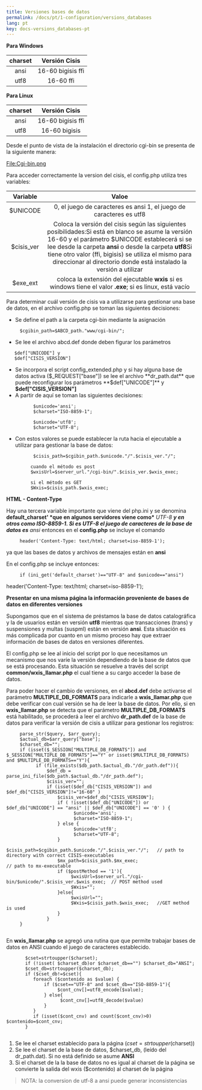 ```yaml
---
title: Versiones bases de datos
permalink: /docs/pt/1-configuration/versions_databases
lang: pt
key: docs-versions_databases-pt
---
```



**Para Windows**

| charset |   Versión Cisis   |
| :-----: | :---------------: |
|  ansi   | 16-60 bigisis ffi |
|  utf8   |     16-60 ffi     |

**Para Linux**

| charset |   Versión Cisis   |
| :-----: | :---------------: |
|  ansi   | 16-60 bigisis ffi |
|  utf8   |   16-60 bigisis   |

Desde el punto de vista de la instalación el directorio cgi-bin se presenta de la siguiente manera:

[File:Cgi-bin.png](https://commons.wikimedia.org/wiki/Special:UploadWizard?wpDestFile=Cgi-bin.png)

Para acceder correctamente la version del cisis, el config.php utiliza tres variables:

|  Variable  |                            Valoe                             |
| :--------: | :----------------------------------------------------------: |
|  $UNICODE  | 0, el juego de caracteres es ansi 1, el juego de caracteres es utf8 |
| $cisis_ver | Coloca la versión del cisis según las siguientes posibilidades:Si está en blanco se asume la versión 16-60 y el parámetro $UNICODE establecerá si se lee desde la carpeta **ansi** o desde la carpeta **utf8**Si tiene otro valor (ffi, bigisis) se utiliza el mismo para direccionar al directorio donde está instalado la versión a utilizar |
|  $exe_ext  | coloca la extensión del ejecutable **wxis** si es windows tiene el valor **.exe**; si es linux, está vacío |

Para determinar cuál versión de cisis va a utilizarse para gestionar una base de datos, en el archivo config.php se toman las siguientes decisiones:

- Se define el path a la carpeta cgi-bin mediante la asignación

```
     $cgibin_path=$ABCD_path."www/cgi-bin/";  
```



- Se lee el archivo abcd.def donde deben figurar los parámetros

```
   $def["UNICODE"] y
   $def["CISIS_VERSION"]
```

- Se incorpora el script config_extended.php y si hay alguna base de datos activa ($_REQUEST["base"]) se lee el archivo **dr_path.dat** que puede reconfigurar los parámetros **$def["UNICODE"]** y **$def["CISIS_VERSION"]**
- A partir de aquí se toman las siguientes decisiones:



```
          $unicode='ansi';
          $charset="ISO-8859-1";
```



```
          $unicode='utf8';
          $charset="UTF-8";
```

- Con estos valores se puede establecer la ruta hacia el ejecutable a utilizar para gestionar la base de datos:

```
          $cisis_path=$cgibin_path.$unicode."/".$cisis_ver."/";
```



```
         cuando el método es post
         $wxisUrl=$server_url."/cgi-bin/".$cisis_ver.$wxis_exec;
         
         si el método es GET
         $Wxis=$cisis_path.$wxis_exec;
```



**HTML - Content-Type**

Hay una tercera variable importante que viene del php.ini y se denomina **default_charset' \*que en algunos servidores viene como\*** *UTF-8 **y en otros como ISO-8859-1. Si es UTF-8 el juego de caracteres de la base de datos es** ansi* entonces en el **config.php** se incluye el comando

```
     header('Content-Type: text/html; charset=iso-8859-1'); 
```

ya que las bases de datos y archivos de mensajes están en **ansi**

En el config.php se incluye entonces:

```
     if (ini_get('default_charset')=="UTF-8" and $unicode=="ansi")
```

header('Content-Type: text/html; charset=iso-8859-1');


**Presentar en una misma página la información proveniente de bases de datos en diferentes versiones**

Supongamos que en el sistema de préstamos la base de datos catalográfica y la de usuarios están en versión **utf8** mientras que transacciones (trans) y suspensiones y multas (suspml) están en versión **ansi**. Esta situación es más complicada por cuanto en un mismo proceso hay que extraer información de bases de datos en versiones diferentes.

El config.php se lee al inicio del script por lo que necesitamos un mecanismo que nos varíe la versión dependiendo de la base de datos que se está procesando. Esta situación se resuelve a través del script **common/wxis_llamar.php** el cual tiene a su cargo acceder la base de datos.

Para poder hacer el cambio de versiones, en el **abcd.def** debe activarse el parámetro **MULTIPLE_DB_FORMATS** para indicarle a **wxis_llamar.php** que debe verificar con cual versión se ha de leer la base de datos. Por ello, si en **wxis_llamar.php** se detecta que el parámetro **MULTIPLE_DB_FORMATS** está habilitado, se procederá a leer el archivo **dr_path.def** de la base de datos para verificar la versión de cisis a utilizar para gestionar los registros:

```
     parse_str($query, $arr_query);
     $actual_db=$arr_query["base"];
     $charset_db="";
     if (isset($_SESSION["MULTIPLE_DB_FORMATS"]) and $_SESSION["MULTIPLE_DB_FORMATS"]=="Y" or isset($MULTIPLE_DB_FORMATS) and $MULTIPLE_DB_FORMATS=="Y"){
           if (file_exists($db_path.$actual_db."/dr_path.def")){
               $def_db = parse_ini_file($db_path.$actual_db."/dr_path.def");
               $cisis_ver="";
               if (isset($def_db["CISIS_VERSION"]) and $def_db["CISIS_VERSION"]!="16-60" )
                   $cisis_ver=$def_db["CISIS_VERSION"];
                   if ( !isset($def_db["UNICODE"]) or $def_db["UNICODE"] == "ansi" || $def_db["UNICODE"] == '0' ) {
                         $unicode='ansi';
                         $charset="ISO-8859-1";
                   } else {
                         $unicode='utf8';
                         $charset="UTF-8";
                   }
                   $cisis_path=$cgibin_path.$unicode."/".$cisis_ver."/";   // path to directory with correct CISIS-executables
                   $mx_path=$cisis_path.$mx_exec;                          // path to mx-executable
                   if ($postMethod == '1'){ 
                        $wxisUrl=$server_url."/cgi-bin/$unicode/".$cisis_ver.$wxis_exec;  // POST method used
                        $Wxis="";
                   }else{
                        $wxisUrl="";
                        $Wxis=$cisis_path.$wxis_exec;   //GET method is used
                   }
               }
     }
    
```


En **wxis_llamar.php** se agregó una rutina que que permite trabajar bases de datos en ANSI cuando el juego de caracteres establecido.

```
       $cset=strtoupper($charset); 
       if (!isset( $charset_db)or $charset_db=="") $charset_db="ANSI";
       $cset_db=strtoupper($charset_db);
       if ($cset_db!=$cset){
          foreach ($contenido as $value) {
              if ($cset=="UTF-8" and $cset_db=="ISO-8859-1"){
                   $cont_cnv[]=utf8_encode($value);
              } else{
                    $cont_cnv[]=utf8_decode($value)
              } 
          }
          if (isset($cont_cnv) and count($cont_cnv)>0) $contenido=$cont_cnv;
       }
               
```

1. Se lee el charset establecido para la página ($cset=strtoupper($charset))
2. Se lee el charset de la base de datos, $charset_db, (leído del dr_path.dat). Si no está definido se asume **ANSI**
3. Si el charset de la la base de datos no es igual al charset de la página se convierte la salida del wxis ($contenido) al charset de la página

>  NOTA: la conversion de utf-8 a ansi puede generar inconsistencias